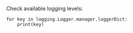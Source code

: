 Check available logging levels:

```
for key in logging.Logger.manager.loggerDict:
    print(key)
```